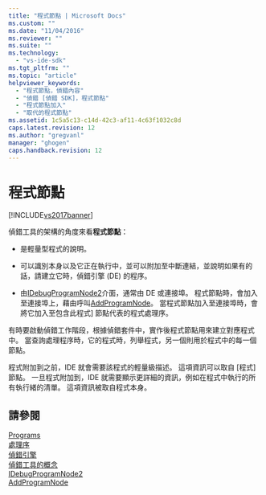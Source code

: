 ```yaml
---
title: "程式節點 | Microsoft Docs"
ms.custom: ""
ms.date: "11/04/2016"
ms.reviewer: ""
ms.suite: ""
ms.technology: 
  - "vs-ide-sdk"
ms.tgt_pltfrm: ""
ms.topic: "article"
helpviewer_keywords: 
  - "程式節點，偵錯內容"
  - "偵錯 [偵錯 SDK]，程式節點"
  - "程式節點加入"
  - "取代的程式節點"
ms.assetid: 1c5a5c13-c14d-42c3-af11-4c63f1032c8d
caps.latest.revision: 12
ms.author: "gregvanl"
manager: "ghogen"
caps.handback.revision: 12
---
```

# 程式節點
[!INCLUDE[vs2017banner](../../code-quality/includes/vs2017banner.md)]

偵錯工具的架構的角度來看**程式節點**：  
  
-   是輕量型程式的說明。  
  
-   可以識別本身以及它正在執行中，並可以附加至中斷連結，並說明如果有的話，請建立它時，偵錯引擎 \(DE\) 的程序。  
  
-   由[IDebugProgramNode2](../../extensibility/debugger/reference/idebugprogramnode2.md)介面，通常由 DE 或連接埠。  程式節點時，會加入至連接埠上，藉由呼叫[AddProgramNode](../../extensibility/debugger/reference/idebugportnotify2-addprogramnode.md)。  當程式節點加入至連接埠時，會將它加入至包含此程式\] 節點代表的程式處理序。  
  
 有時要啟動偵錯工作階段，根據偵錯套件中，實作後程式節點用來建立對應程式中。  當查詢處理程序時，它的程式時，列舉程式，另一個則用於程式中的每一個節點。  
  
 程式附加到之前，IDE 就會需要該程式的輕量級描述。  這項資訊可以取自 \[程式\] 節點。  一旦程式附加到，IDE 就需要顯示更詳細的資訊，例如在程式中執行的所有執行緒的清單。  這項資訊被取自程式本身。  
  
## 請參閱  
 [Programs](../../extensibility/debugger/programs.md)   
 [處理序](../../extensibility/debugger/processes.md)   
 [偵錯引擎](../../extensibility/debugger/debug-engine.md)   
 [偵錯工具的概念](../../extensibility/debugger/debugger-concepts.md)   
 [IDebugProgramNode2](../../extensibility/debugger/reference/idebugprogramnode2.md)   
 [AddProgramNode](../../extensibility/debugger/reference/idebugportnotify2-addprogramnode.md)